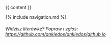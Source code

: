 {{ content }}

{% include navigation.md %}


<h6>Widzisz literówkę? Popraw i zgłoś: <a href="https://github.com/ankiedos/ankiedos/github.io">https://github.com/ankiedos/ankiedos/github.io</a></h6>
